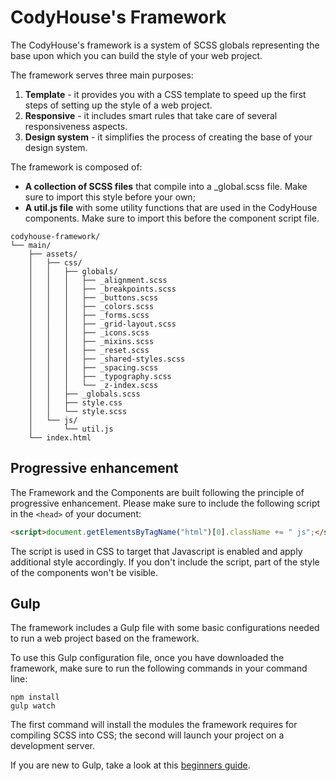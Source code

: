# CodyHouse's Framework
The CodyHouse's framework is a system of SCSS globals representing the base upon which you can build the style of your web project.

The framework serves three main purposes:

1. **Template** - it provides you with a CSS template to speed up the first steps of setting up the style of a web project.
2. **Responsive** - it includes smart rules that take care of several responsiveness aspects.
3. **Design system** - it simplifies the process of creating the base of your design system.

The framework is composed of:

- **A collection of SCSS files** that compile into a _global.scss file. Make sure to import this style before your own;
- **A util.js file** with some utility functions that are used in the CodyHouse components. Make sure to import this before the component script file.


```text
codyhouse-framework/
└── main/
    ├── assets/
    │   ├── css/
    │   │   ├── globals/
    │   │   │   ├── _alignment.scss
    │   │   │   ├── _breakpoints.scss
    │   │   │   ├── _buttons.scss
    │   │   │   ├── _colors.scss
    │   │   │   ├── _forms.scss
    │   │   │   ├── _grid-layout.scss
    │   │   │   ├── _icons.scss
    │   │   │   ├── _mixins.scss
    │   │   │   ├── _reset.scss
    │   │   │   ├── _shared-styles.scss
    │   │   │   ├── _spacing.scss
    │   │   │   ├── _typography.scss
    │   │   │   └── _z-index.scss
    │   │   ├── _globals.scss
    │   │   ├── style.css
    │   │   └── style.scss
    │   └── js/
    │       └── util.js
    └── index.html
```

## Progressive enhancement
The Framework and the Components are built following the principle of progressive enhancement. Please make sure to include the following script in the `<head>` of your document:

```html
<script>document.getElementsByTagName("html")[0].className += " js";</script>
```

The script is used in CSS to target that Javascript is enabled and apply additional style accordingly. If you don't include the script, part of the style of the components won't be visible.

## Gulp
The framework includes a Gulp file with some basic configurations needed to run a web project based on the framework.

To use this Gulp configuration file, once you have downloaded the framework, make sure to run the following commands in your command line:

```
npm install
gulp watch
```

The first command will install the modules the framework requires for compiling SCSS into CSS; the second will launch your project on a development server.

If you are new to Gulp, take a look at this [beginners guide](https://css-tricks.com/gulp-for-beginners/).